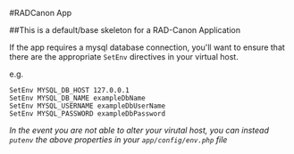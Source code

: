#RADCanon App

##This is a default/base skeleton for a RAD-Canon Application

If the app requires a mysql database connection, you'll want to ensure that there are the appropriate `SetEnv` directives
in your virtual host.

e.g.

    SetEnv MYSQL_DB_HOST 127.0.0.1
    SetEnv MYSQL_DB_NAME exampleDbName
    SetEnv MYSQL_USERNAME exampleDbUserName
    SetEnv MYSQL_PASSWORD exampleDbPassword

_In the event you are not able to alter your virutal host, you can instead `putenv` the above properties in your
`app/config/env.php` file_